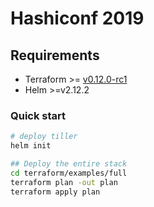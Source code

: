 Hashiconf 2019
==============

## Requirements
* Terraform >= [v0.12.0-rc1](https://releases.hashicorp.com/terraform/0.12.0-rc1/)
* Helm >=v2.12.2 


### Quick start
```bash
# deploy tiller
helm init 

## Deploy the entire stack  
cd terraform/examples/full
terraform plan -out plan
terraform apply plan
```
